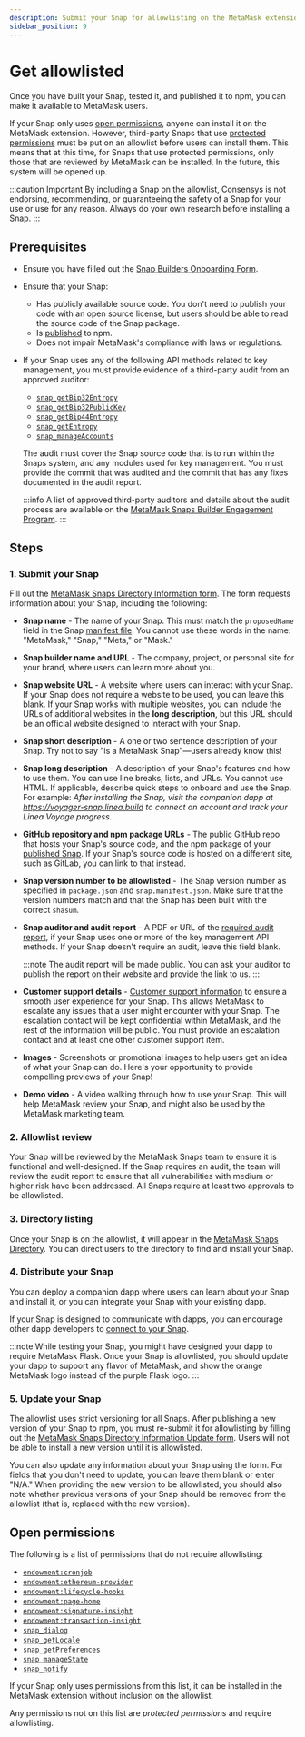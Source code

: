 ```yaml
---
description: Submit your Snap for allowlisting on the MetaMask extension.
sidebar_position: 9
---
```


# Get allowlisted

Once you have built your Snap, tested it, and published it to npm, you can make it available to MetaMask users.

If your Snap only uses [open permissions](#open-permissions), anyone can install it on the MetaMask extension.
However, third-party Snaps that use
[protected permissions](#protected-permissions)
must be put on an allowlist before users can install them.
This means that at this time, for Snaps that use protected permissions, only those that are reviewed by MetaMask can be installed.
In the future, this system will be opened up.

:::caution Important
By including a Snap on the allowlist, Consensys is not endorsing, recommending, or guaranteeing the
safety of a Snap for your use or use for any reason.
Always do your own research before installing a Snap.
:::

## Prerequisites

- Ensure you have filled out the [Snap Builders Onboarding Form](https://feedback.metamask.io/snaps-onboarding).

- Ensure that your Snap:

  - Has publicly available source code.
    You don't need to publish your code with an open source license, but users should be able to read
    the source code of the Snap package.
  - Is [published](publish-a-snap.md) to npm.
  - Does not impair MetaMask's compliance with laws or regulations.

- If your Snap uses any of the following API methods related to key management, you must provide
  evidence of a third-party audit from an approved auditor:

  - [`snap_getBip32Entropy`](../reference/snaps-api.md#snap_getbip32entropy)
  - [`snap_getBip32PublicKey`](../reference/snaps-api.md#snap_getbip32publickey)
  - [`snap_getBip44Entropy`](../reference/snaps-api.md#snap_getbip44entropy)
  - [`snap_getEntropy`](../reference/snaps-api.md#snap_getentropy)
  - [`snap_manageAccounts`](../reference/snaps-api.md#snap_manageaccounts)

  The audit must cover the Snap source code that is to run within the Snaps system, and any modules
  used for key management.
  You must provide the commit that was audited and the commit that has any fixes documented in the
  audit report.

  :::info
  A list of approved third-party auditors and details about the audit process are available on the
  [MetaMask Snaps Builder Engagement Program](https://consensys.notion.site/Audit-process-1acbc67819dc4631b7a3d6c664e387a3).
  :::

## Steps

### 1. Submit your Snap

Fill out the [MetaMask Snaps Directory Information form](https://go.metamask.io/snaps-directory-request).
The form requests information about your Snap, including the following:

- **Snap name** - The name of your Snap.
  This must match the `proposedName` field in the Snap [manifest file](../learn/about-snaps/files.md#manifest-file).
  You cannot use these words in the name: "MetaMask," "Snap," "Meta," or "Mask."

- **Snap builder name and URL** - The company, project, or personal site for your brand, where users
  can learn more about you.

- **Snap website URL** - A website where users can interact with your Snap.
  If your Snap does not require a website to be used, you can leave this blank.
  If your Snap works with multiple websites, you can include the URLs of additional websites in the
  **long description**, but this URL should be an official website designed to interact with your Snap.

- **Snap short description** - A one or two sentence description of your Snap.
  Try not to say "is a MetaMask Snap"—users already know this!

- **Snap long description** - A description of your Snap's features and how to use them.
  You can use line breaks, lists, and URLs.
  You cannot use HTML.
  If applicable, describe quick steps to onboard and use the Snap.
  For example: _After installing the Snap, visit the companion dapp at
  https://voyager-snap.linea.build to connect an account and track your Linea Voyage progress._

- **GitHub repository and npm package URLs** - The public GitHub repo that hosts your Snap's
  source code, and the npm package of your [published Snap](../how-to/publish-a-snap.md).
  If your Snap's source code is hosted on a different site, such as GitLab, you can link to that instead.

- **Snap version number to be allowlisted** - The Snap version number as specified in `package.json`
  and `snap.manifest.json`.
  Make sure that the version numbers match and that the Snap has been built with the correct `shasum`.

- **Snap auditor and audit report** - A PDF or URL of the [required audit report](#prerequisites),
  if your Snap uses one or more of the key management API methods.
  If your Snap doesn't require an audit, leave this field blank.

  :::note
  The audit report will be made public.
  You can ask your auditor to publish the report on their website and provide the link to us.
  :::

- **Customer support details** -
  [Customer support information](https://consensys.notion.site/Providing-User-Support-Information-cff79a7d896e4da6a2f8a17ce074e585)
  to ensure a smooth user experience for your Snap.
  This allows MetaMask to escalate any issues that a user might encounter with your Snap.
  The escalation contact will be kept confidential within MetaMask, and the rest of the information
  will be public.
  You must provide an escalation contact and at least one other customer support item.

- **Images** - Screenshots or promotional images to help users get an idea of what your Snap can do.
  Here's your opportunity to provide compelling previews of your Snap!

- **Demo video** - A video walking through how to use your Snap.
  This will help MetaMask review your Snap, and might also be used by the MetaMask marketing team.

### 2. Allowlist review

Your Snap will be reviewed by the MetaMask Snaps team to ensure it is functional and well-designed.
If the Snap requires an audit, the team will review the audit report to ensure that all
vulnerabilities with medium or higher risk have been addressed.
All Snaps require at least two approvals to be allowlisted.

### 3. Directory listing

Once your Snap is on the allowlist, it will appear in the [MetaMask Snaps Directory](https://snaps.metamask.io).
You can direct users to the directory to find and install your Snap.

### 4. Distribute your Snap

You can deploy a companion dapp where users can learn about your Snap and install it, or you can
integrate your Snap with your existing dapp.

If your Snap is designed to communicate with dapps, you can encourage other dapp developers to
[connect to your Snap](connect-to-a-snap.md).

:::note
While testing your Snap, you might have designed your dapp to require MetaMask Flask.
Once your Snap is allowlisted, you should update your dapp to support any flavor of MetaMask,
and show the orange MetaMask logo instead of the purple Flask logo.
:::

### 5. Update your Snap

The allowlist uses strict versioning for all Snaps.
After publishing a new version of your Snap to npm, you must re-submit it for allowlisting by
filling out the
[MetaMask Snaps Directory Information Update form](https://go.metamask.io/snaps-directory-update-request).
Users will not be able to install a new version until it is allowlisted.

You can also update any information about your Snap using the form.
For fields that you don't need to update, you can leave them blank or enter "N/A."
When providing the new version to be allowlisted, you should also note whether previous versions of
your Snap should be removed from the allowlist (that is, replaced with the new version).

## Open permissions

The following is a list of permissions that do not require allowlisting:

- [`endowment:cronjob`](../reference/permissions.md#endowmentcronjob)
- [`endowment:ethereum-provider`](../reference/permissions.md#endowmentethereum-provider)
- [`endowment:lifecycle-hooks`](../reference/permissions.md#endowmentlifecycle-hooks)
- [`endowment:page-home`](../reference/permissions.md#endowmentpage-home)
- [`endowment:signature-insight`](../reference/permissions.md#endowmentsignature-insight)
- [`endowment:transaction-insight`](../reference/permissions.md#endowmenttransaction-insight)
- [`snap_dialog`](../reference/snaps-api.md#snap_dialog)
- [`snap_getLocale`](../reference/snaps-api.md#snap_getlocale)
- [`snap_getPreferences`](../reference/snaps-api.md#snap_getpreferences)
- [`snap_manageState`](../reference/snaps-api.md#snap_managestate)
- [`snap_notify`](../reference/snaps-api.md#snap_notify)

If your Snap only uses permissions from this list,
it can be installed in the MetaMask extension without inclusion on the allowlist.

Any permissions not on this list are _protected permissions_ and require allowlisting.
